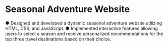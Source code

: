 # Seasonal Adventure Website
● Designed and developed a dynamic seasonal adventure website utilizing HTML, CSS, and JavaScript.
● Implemented interactive features allowing users to select a season and receive personalized recommendations for the top
three travel destinations based on their choice.
